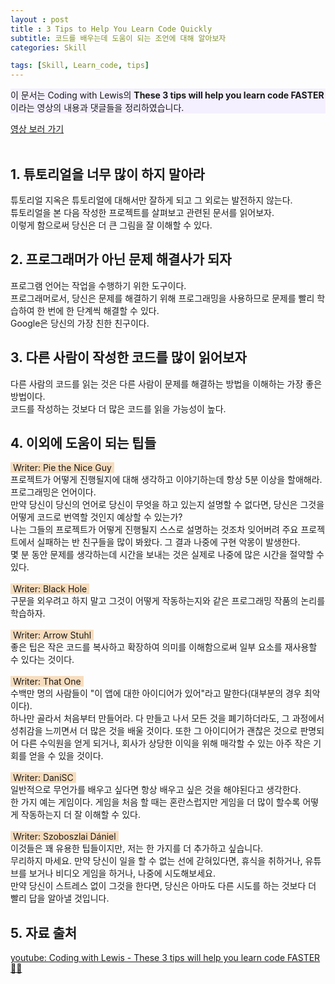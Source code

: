 ```yaml
---
layout : post
title : 3 Tips to Help You Learn Code Quickly
subtitle: 코드를 배우는데 도움이 되는 조언에 대해 알아보자
categories: Skill

tags: [Skill, Learn_code, tips]
---
```


<p style="background-color: #f5f0ff">이 문서는 Coding with Lewis의 <b>These 3 tips will help you learn code FASTER</b>이라는 영상의 내용과 댓글들을 정리하였습니다.</p>
<a href="https://youtu.be/UVxhEk3ph5w" target="_blank" rel="noopener noreferrer">영상 보러 가기</a><br/>
<br/>

## 1. 튜토리얼을 너무 많이 하지 말아라
튜토리얼 지옥은 튜토리얼에 대해서만 잘하게 되고 그 외로는 발전하지 않는다.<br/>튜토리얼을 본 다음 작성한 프로젝트를 살펴보고 관련된 문서를 읽어보자.<br/>이렇게 함으로써 당신은 더 큰 그림을 잘 이해할 수 있다.

## 2. 프로그래머가 아닌 문제 해결사가 되자
프로그램 언어는 작업을 수행하기 위한 도구이다.<br/>프로그래머로서, 당신은 문제를 해결하기 위해 프로그래밍을 사용하므로 문제를 빨리 학습하여 한 번에 한 단계씩 해결할 수 있다.<br/>Google은 당신의 가장 친한 친구이다.<br/>

## 3. 다른 사람이 작성한 코드를 많이 읽어보자
다른 사람의 코드를 읽는 것은 다른 사람이 문제를 해결하는 방법을 이해하는 가장 좋은 방법이다.<br/>코드를 작성하는 것보다 더 많은 코드를 읽을 가능성이 높다.<br/>

## 4. 이외에 도움이 되는 팁들
<span style="background-color:#F7DDBE">&nbsp;Writer: Pie the Nice Guy&nbsp;</span><br/>
프로젝트가 어떻게 진행될지에 대해 생각하고 이야기하는데 항상 5분 이상을 할애해라.<br/>프로그래밍은 언어이다.<br/>만약 당신이 당신의 언어로 당신이 무엇을 하고 있는지 설명할 수 없다면, 당신은 그것을 어떻게 코드로 번역할 것인지 예상할 수 있는가?<br/>나는 그들의 프로젝트가 어떻게 진행될지 스스로 설명하는 것조차 잊어버려 주요 프로젝트에서 실패하는 반 친구들을 많이 봐왔다. 그 결과 나중에 구현 악몽이 발생한다.<br/>몇 분 동안 문제를 생각하는데 시간을 보내는 것은 실제로 나중에 많은 시간을 절약할 수 있다.<br/>
<br/>
<span style="background-color:#F7DDBE">&nbsp;Writer: Black Hole&nbsp;</span><br/>
구문을 외우려고 하지 말고 그것이 어떻게 작동하는지와 같은 프로그래밍 작품의 논리를 학습하자.<br/>
<br/>
<span style="background-color:#F7DDBE">&nbsp;Writer: Arrow Stuhl&nbsp;</span><br/>
좋은 팁은 작은 코드를 복사하고 확장하여 의미를 이해함으로써 일부 요소를 재사용할 수 있다는 것이다.<br/>
<br/>
<span style="background-color:#F7DDBE">&nbsp;Writer: That One&nbsp;</span><br/>
수백만 명의 사람들이 "이 앱에 대한 아이디어가 있어"라고 말한다(대부분의 경우 최악이다).<br/>하나만 골라서 처음부터 만들어라. 다 만들고 나서 모든 것을 폐기하더라도, 그 과정에서 성취감을 느끼면서 더 많은 것을 배울 것이다. 또한 그 아이디어가 괜찮은 것으로 판명되어 다른 수익원을 얻게 되거나, 회사가 상당한 이익을 위해 매각할 수 있는 아주 작은 기회를 얻을 수 있을 것이다.<br/>
<br/>
<span style="background-color:#F7DDBE">&nbsp;Writer: DaniSC&nbsp;</span><br/>
일반적으로 무언가를 배우고 싶다면 항상 배우고 싶은 것을 해야된다고 생각한다.<br/>한 가지 예는 게임이다. 게임을 처음 할 때는 혼란스럽지만 게임을 더 많이 할수록 어떻게 작동하는지 더 잘 이해할 수 있다.<br/>
<br/>
<span style="background-color:#F7DDBE">&nbsp;Writer: Szoboszlai Dániel&nbsp;</span><br/>
이것들은 꽤 유용한 팁들이지만, 저는 한 가지를 더 추가하고 싶습니다.<br/>무리하지 마세요. 만약 당신이 일을 할 수 없는 선에 갇혀있다면, 휴식을 취하거나, 유튜브를 보거나 비디오 게임을 하거나, 나중에 시도해보세요.<br/>만약 당신이 스트레스 없이 그것을 한다면, 당신은 아마도 다른 시도를 하는 것보다 더 빨리 답을 알아낼 것입니다.<br/>

## 5. 자료 출처
[youtube: Coding with Lewis - These 3 tips will help you learn code FASTER 👩‍💻](https://youtu.be/UVxhEk3ph5w)